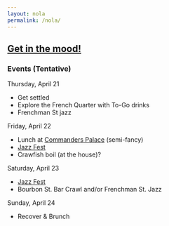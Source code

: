 ```yaml
---
layout: nola
permalink: /nola/
---
```


## <a href="http://www.wwoz.org/listen/player" target="_blank">Get in the mood!</a>



### Events (Tentative)

Thursday, April 21

* Get settled
* Explore the French Quarter with To-Go drinks
* Frenchman St jazz


Friday, April 22

* Lunch at [Commanders Palace](http://www.commanderspalace.com/) (semi-fancy)
* [Jazz Fest](http://www.nojazzfest.com)
* Crawfish boil (at the house)?

Saturday, April 23

* [Jazz Fest](http://www.nojazzfest.com)
* Bourbon St. Bar Crawl and/or Frenchman St. Jazz

Sunday, April 24

* Recover &amp; Brunch
